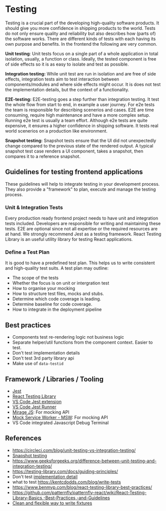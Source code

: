 # Testing

Testing is a crucial part of the developing high-quality software products. It should give you more confidence in shipping products to the world.
Tests do not only ensure quality and reliability but also describes how (parts of) the software works.
There are different kinds of tests with each having its own purpose and benefits. In the frontend the following are very common.

**Unit testing**:
Unit tests focus on a single part of a whole application in total isolation, usually, a function or class. Ideally, the tested component is free of side effects so it is as easy to isolate and test as possible.

**Integration testing:**
While unit test are run in isolation and are free of side effects, integration tests aim to test interaction between components/modules and where side effects might occur. It is does not test the implementation details, but the context of a functionality.

**E2E-testing:**
E2E-testing goes a step further than integration testing. It test the whole flow from start to end, in example a user journey. For e2e tests the team is responsible for describing scenerios and cases. E2E are time consuming, require high maintenance and have a more complex setup. Running e2e test is usually a team effort. Although e2e tests are quite expensive, it ensures a higher confidence in shipping software. It tests real world scenerios on a production like environment.

**Snapshot testing:**
Snapshot tests ensure that the UI did not unexpectedly change compared to the previous state of the rendered output. A typical snapshot test case renders a UI component, takes a snapshot, then compares it to a reference snapshot.

## Guidelines for testing frontend applications

These guidelines will help to integrate testing in your development process. They also provide a "framework" to plan, execute and manage the testing process.

### Unit & Integration Tests

Every production ready frontend project needs to have unit and integration tests included. Developers are responsible for writing and maintaining these tests. E2E are optional since not all expertise or the required resources are at hand. We strongly recommend Jest as a testing framework. React Testing Library is an useful utility library for testing React applications.

### Define a Test Plan

It is good to have a predefined test plan. This helps us to write consistent and high-quality test suits.
A test plan may outline:

- The scope of the tests
- Whether the focus is on unit or intergration test
- How to organise your mocking
- How to structure test files, mocks and stubs.
- Determine which code coverage is leading.
- Determine baseline for code coverage.
- How to integrate in the deployment pipeline

## Best practices

- Components test re-rendering logic not business logic
- Separate helper/util functions from the component context. Easier to test.
- Don't test implementation details
- Don't test 3rd party library api
- Make use of `data-testid`

## Framework / Libraries / Tooling

- [Jest](https://jestjs.io/)
- [React Testing Library](https://testing-library.com/)
- [VS Code Jest extension](https://marketplace.visualstudio.com/items?itemName=Orta.vscode-jest)
- [VS Code Jest Runner](https://marketplace.visualstudio.com/items?itemName=firsttris.vscode-jest-runner)
- [Mirage JS](https://miragejs.com/): For mocking API
- [Mock Service Worker - MSW](https://mswjs.io/): For mocking API
- VS Code integrated Javascript Debug Terminal

## References

- <https://circleci.com/blog/unit-testing-vs-integration-testing/>
- [Snapshot testing](https://circleci.com/blog/snapshot-testing-with-jest/)
- <https://www.geeksforgeeks.org/difference-between-unit-testing-and-integration-testing/>
- <https://testing-library.com/docs/guiding-principles/>
- Don't test [implementation detail](https://kentcdodds.com/blog/testing-implementation-details)
- what to test <https://kentcdodds.com/blog/write-tests>
- <https://www.benmvp.com/blog/react-testing-library-best-practices/>
- <https://github.com/patternfly/patternfly-react/wiki/React-Testing-Library-Basics,-Best-Practices,-and-Guidelines>
- [Clean and flexible way to write fixtures](https://michalzalecki.com/fixtures-the-way-to-manage-sample-and-test-data/)
